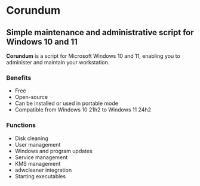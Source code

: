 # Corundum
## Simple maintenance and administrative script for Windows 10 and 11
**Corundum** is a script for Microsoft Windows 10 and 11, enabling you to administer and maintain your workstation.
### Benefits
- Free
- Open-source
- Can be installed or used in portable mode
- Compatible from Windows 10 21h2 to Windows 11 24h2
### Functions
- Disk cleaning
- User management
- Windows and program updates
- Service management
- KMS management
- adwcleaner integration
- Starting executables